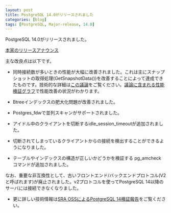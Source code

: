 ```yaml
---
layout: post
title: PostgreSQL 14.0がリリースされました
categories: [blog]
tags: [PostgreSQL, Major-release, 14.0]
---
```


PostgreSQL 14.0がリリースされました。

[本家のリリースアナウンス](https://www.postgresql.org/about/news/postgresql-14-released-2318/)

主な改良点は以下です。

- 同時接続数が多いときの性能が大幅に改善されました。これは主にスナップショットの取得処理(GetSnapshotData())を改善することによって達成できたものです。技術的な詳細は[この議論](https://www.postgresql.org/message-id/flat/20200301083601.ews6hz5dduc3w2se%40alap3.anarazel.de)をご覧ください。[議論に含まれる性能検証グラフ](https://www.postgresql.org/message-id/attachment/108063/connection-scalability-improvements.png)で性能改善の状況がわかります。

- Btreeインデックスの肥大化問題が改善されました。

- Postgres_fdwで並列スキャンがサポートされました。

- アイドル中のクライアントを切断するidle_session_timeoutが追加されました。

- 切断されてしまっているクライアントからの接続を検出することができるようになりました。

- テーブルやインデックスの構造が正しいかどうかを検証する pg_amcheck コマンドが追加されました。

なお、重要な非互換性として、古いフロントエンド/バックエンドプロトコル(V2と呼ばれます)が廃止されました。v2プロトコルを使ってPostgreSQL 14以降のサーバには接続できなくなりました。

- 更に詳しい技術情報は[SRA OSSによるPostgreSQL 14検証報告](https://www.sraoss.co.jp/tech-blog/pgsql/pg14report/)をご覧ください。
